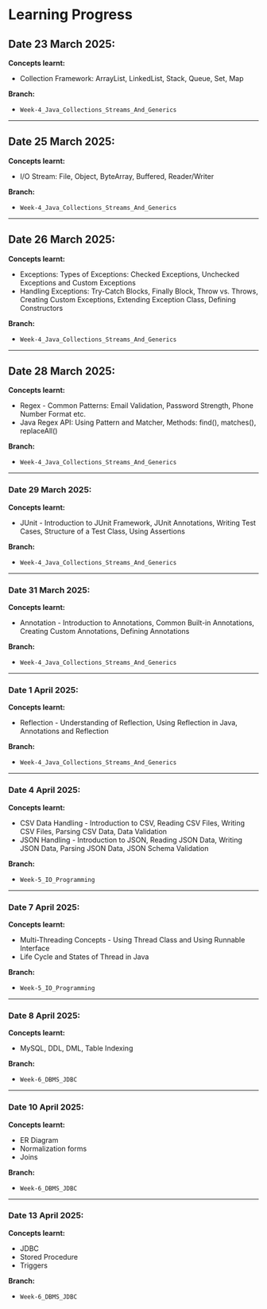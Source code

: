 # Learning Progress

## Date 23 March 2025:
**Concepts learnt:**
- Collection Framework: ArrayList, LinkedList, Stack, Queue, Set, Map

**Branch:**
- `Week-4_Java_Collections_Streams_And_Generics`

---

## Date 25 March 2025:
**Concepts learnt:**
- I/O Stream: File, Object, ByteArray, Buffered, Reader/Writer

**Branch:**
- `Week-4_Java_Collections_Streams_And_Generics`

---

## Date 26 March 2025:
**Concepts learnt:**
-  Exceptions: Types of Exceptions: Checked Exceptions,
   Unchecked Exceptions and Custom Exceptions
-  Handling Exceptions: Try-Catch Blocks, Finally Block,
   Throw vs. Throws, Creating Custom Exceptions, Extending
   Exception Class, Defining Constructors

**Branch:**
- `Week-4_Java_Collections_Streams_And_Generics`

---

## Date 28 March 2025:
**Concepts learnt:**
-  Regex - Common Patterns: Email Validation, Password
   Strength, Phone Number Format etc.
-  Java Regex API: Using Pattern and Matcher, Methods:
   find(), matches(), replaceAll()

**Branch:**
-  `Week-4_Java_Collections_Streams_And_Generics`

---

### Date 29 March 2025:
**Concepts learnt:**
-  JUnit - Introduction to JUnit Framework, JUnit
   Annotations, Writing Test Cases, Structure of a Test Class,
   Using Assertions

**Branch:**
-  `Week-4_Java_Collections_Streams_And_Generics`

---

### Date 31 March 2025:
**Concepts learnt:**
- Annotation - Introduction to Annotations, Common Built-in Annotations, Creating Custom Annotations, Defining Annotations

**Branch:**
- `Week-4_Java_Collections_Streams_And_Generics`

---

### Date 1 April 2025:
**Concepts learnt:**
- Reflection - Understanding of Reflection, Using Reflection in Java, Annotations and Reflection

**Branch:**
- `Week-4_Java_Collections_Streams_And_Generics`

---

### Date 4 April 2025:
**Concepts learnt:**
- CSV Data Handling - Introduction to CSV, Reading CSV Files, Writing CSV Files, Parsing CSV Data, Data Validation
- JSON Handling - Introduction to JSON, Reading JSON Data, Writing JSON Data, Parsing JSON Data, JSON Schema Validation

**Branch:**
- `Week-5_IO_Programming`

---

### Date 7 April 2025:
**Concepts learnt:**
- Multi-Threading Concepts - Using Thread Class and Using Runnable Interface
- Life Cycle and States of Thread in Java

**Branch:**
- `Week-5_IO_Programming`

---

### Date 8 April 2025:
**Concepts learnt:**
- MySQL, DDL, DML, Table Indexing

**Branch:**
- `Week-6_DBMS_JDBC`

---

### Date 10 April 2025:
**Concepts learnt:**
- ER Diagram
- Normalization forms
- Joins

**Branch:**
- `Week-6_DBMS_JDBC`

---

### Date 13 April 2025:
**Concepts learnt:**
- JDBC
- Stored Procedure
- Triggers

**Branch:**
- `Week-6_DBMS_JDBC`
